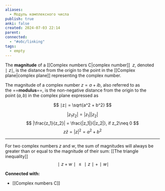 ```yaml
---
aliases:
  - Модуль комплексного числа
publish: true
anki: false
created: 2024-07-03 22:14
parent: 
connected:
  - "#обс/linking"
tags:
  - empty
---
```




The **magnitude** of a [[Complex numbers C|complex number]]  $z$, denoted $∣z∣$, is the distance from the origin to the point in the  [[Complex plane|complex plane]]  representing the complex number. 

The magnitude of a complex number $z=a+ib$, also referred to as the ==**modulus**==, is the non-negative distance from the origin to the point $(a,b)$ in the complex plane expressed as

$$
∣z∣ = \sqrt{a^2 + b^2}
$$

$$
|z_1 z_2| = |z_1||z_2|
$$
$$
|\frac{z_1}{z_2}| = \frac{|z_1|}{|z_2|}, if z_2\neq 0
$$
$$
z \bar z = |z|^2 = a^2 + b^2
$$

---
For two complex numbers $z$ and $w$, the sum of magnitudes will always be greater than or equal to the magnitude of their sum: [[The triangle inequality]]
$$
∣z + w∣ \leq ∣z∣ + ∣w∣
$$






**Connected with:**
- [[Complex numbers C]]

